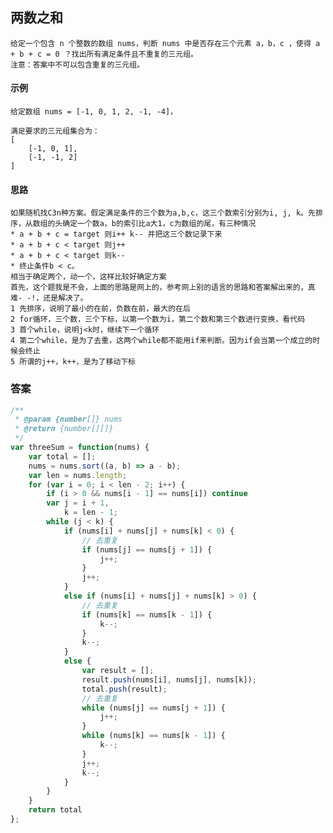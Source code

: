 ## 两数之和
    给定一个包含 n 个整数的数组 nums，判断 nums 中是否存在三个元素 a，b，c ，使得 a + b + c = 0 ？找出所有满足条件且不重复的三元组。
    注意：答案中不可以包含重复的三元组。  
#### 示例
    给定数组 nums = [-1, 0, 1, 2, -1, -4]，

    满足要求的三元组集合为：
    [
        [-1, 0, 1],
        [-1, -1, 2]
    ]  
#### 思路
    如果随机找C3n种方案。假定满足条件的三个数为a,b,c，这三个数索引分别为i, j, k。先排序，从数组的头确定一个数a，b的索引比a大1，c为数组的尾，有三种情况
    * a + b + c = target 则i++ k-- 并把这三个数记录下来
    * a + b + c < target 则j++
    * a + b + c < target 则k--
    * 终止条件b < c。
    相当于确定两个，动一个，这样比较好确定方案
    首先，这个题我是不会，上面的思路是网上的，参考网上别的语言的思路和答案解出来的，真难- -!，还是解决了。
    1 先排序，说明了最小的在前，负数在前，最大的在后
    2 for循环，三个数，三个下标，以第一个数为i，第二个数和第三个数进行变换，看代码
    3 首个while，说明j<k时，继续下一个循环
    4 第二个while，是为了去重，这两个while都不能用if来判断。因为if会当第一个成立的时候会终止
    5 所谓的j++，k++，是为了移动下标
### 答案  
```  javascript
/**
 * @param {number[]} nums
 * @return {number[][]}
 */
var threeSum = function(nums) {
    var total = [];
    nums = nums.sort((a, b) => a - b);
    var len = nums.length;
    for (var i = 0; i < len - 2; i++) {
        if (i > 0 && nums[i - 1] == nums[i]) continue
        var j = i + 1,
            k = len - 1;
        while (j < k) {
            if (nums[i] + nums[j] + nums[k] < 0) {
                // 去重复
                if (nums[j] == nums[j + 1]) {
                    j++;
                }
                j++;
            }
            else if (nums[i] + nums[j] + nums[k] > 0) {
                // 去重复
                if (nums[k] == nums[k - 1]) {
                    k--;
                }
                k--;
            }
            else {
                var result = [];
                result.push(nums[i], nums[j], nums[k]);
                total.push(result);
                // 去重复
                while (nums[j] == nums[j + 1]) {
                    j++;
                }
                while (nums[k] == nums[k - 1]) {
                    k--;
                }
                j++;
                k--;
            }
        }
    }
    return total
};
```